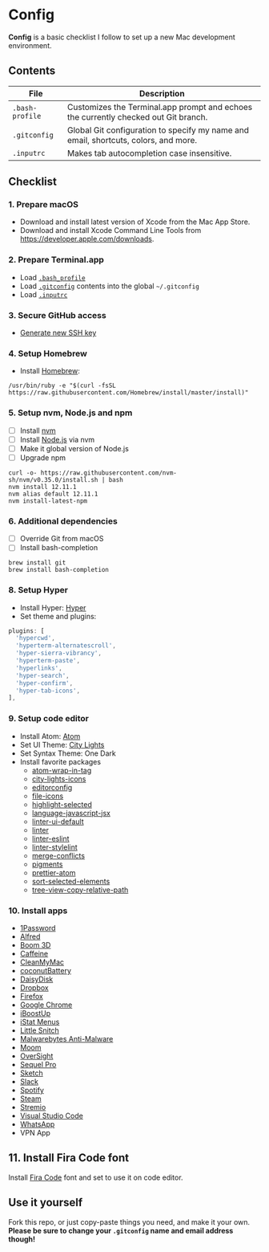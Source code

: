 # Config

**Config** is a basic checklist I follow to set up a new Mac development environment.

## Contents

| File | Description |
| --- | --- |
| `.bash-profile` | Customizes the Terminal.app prompt and echoes the currently checked out Git branch. |
| `.gitconfig` | Global Git configuration to specify my name and email, shortcuts, colors, and more. |
| `.inputrc` | Makes tab autocompletion case insensitive. |

## Checklist

### 1. Prepare macOS

- Download and install latest version of Xcode from the Mac App Store.
- Download and install Xcode Command Line Tools from <https://developer.apple.com/downloads>.

### 2. Prepare Terminal.app

- Load [`.bash_profile`](/.bash_profile)
- Load [`.gitconfig`](/.gitconfig) contents into the global `~/.gitconfig`
- Load [`.inputrc`](/.inputrc)

### 3. Secure GitHub access

- [Generate new SSH key](https://help.github.com/articles/generating-ssh-keys)

### 4. Setup Homebrew

- Install [Homebrew](http://brew.sh):
```
/usr/bin/ruby -e "$(curl -fsSL https://raw.githubusercontent.com/Homebrew/install/master/install)"
```

### 5. Setup nvm, Node.js and npm
- [ ] Install [nvm](https://github.com/creationix/nvm)
- [ ] Install [Node.js](https://nodejs.org/en) via nvm
- [ ] Make it global version of Node.js
- [ ] Upgrade npm

```
curl -o- https://raw.githubusercontent.com/nvm-sh/nvm/v0.35.0/install.sh | bash
nvm install 12.11.1
nvm alias default 12.11.1
nvm install-latest-npm
```

### 6. Additional dependencies

- [ ] Override Git from macOS
- [ ] Install bash-completion

```
brew install git
brew install bash-completion
```

### 8. Setup Hyper

- Install Hyper: [Hyper](https://hyper.is)
- Set theme and plugins:
```javascript
plugins: [
  'hypercwd',
  'hyperterm-alternatescroll',
  'hyper-sierra-vibrancy',
  'hyperterm-paste',
  'hyperlinks',
  'hyper-search',
  'hyper-confirm',
  'hyper-tab-icons',
],
```

### 9. Setup code editor

- Install Atom: [Atom](https://atom.io)
- Set UI Theme: [City Lights](http://citylights.xyz)
- Set Syntax Theme: One Dark
- Install favorite packages
  - [atom-wrap-in-tag](https://atom.io/packages/atom-wrap-in-tag)
  - [city-lights-icons](https://atom.io/packages/city-lights-icons)
  - [editorconfig](https://atom.io/packages/editorconfig)
  - [file-icons](https://atom.io/packages/file-icons)
  - [highlight-selected](https://atom.io/packages/highlight-selected)
  - [language-javascript-jsx](https://atom.io/packages/language-javascript-jsx)
  - [linter-ui-default](https://atom.io/packages/linter-ui-default)
  - [linter](https://atom.io/packages/linter)
  - [linter-eslint](https://atom.io/packages/linter-eslint)
  - [linter-stylelint](https://atom.io/packages/linter-stylelint)
  - [merge-conflicts](https://atom.io/packages/merge-conflicts)
  - [pigments](https://atom.io/packages/pigments)
  - [prettier-atom](https://atom.io/packages/prettier-atom)
  - [sort-selected-elements](https://atom.io/packages/sort-selected-elements)
  - [tree-view-copy-relative-path](https://atom.io/packages/tree-view-copy-relative-path)

### 10. Install apps

- [1Password](https://1password.com/downloads)
- [Alfred](https://alfredapp.com)
- [Boom 3D](http://globaldelight.com/boom)
- [Caffeine](http://lightheadsw.com/caffeine)
- [CleanMyMac](http://cleanmymac.com)
- [coconutBattery](http://coconut-flavour.com/coconutbattery)
- [DaisyDisk](https://daisydiskapp.com)
- [Dropbox](https://dropbox.com)
- [Firefox](https://mozilla.org/firefox)
- [Google Chrome](https://google.com/chrome/browser/desktop)
- [iBoostUp](https://itunes.apple.com/us/app/iboostup/id484829041)
- [iStat Menus](https://bjango.com/mac/istatmenus)
- [Little Snitch](https://obdev.at/products/littlesnitch)
- [Malwarebytes Anti-Malware](https://malwarebytes.com)
- [Moom](https://manytricks.com/moom)
- [OverSight](https://objective-see.com/products/oversight.html)
- [Sequel Pro](https://sequelpro.com)
- [Sketch](https://sketch.com)
- [Slack](https://slack.com)
- [Spotify](https://spotify.com)
- [Steam](http://store.steampowered.com/about)
- [Stremio](https://stremio.com)
- [Visual Studio Code](https://code.visualstudio.com)
- [WhatsApp](https://whatsapp.com/download)
- VPN App

## 11. Install Fira Code font
Install [Fira Code](https://github.com/tonsky/FiraCode) font and set to use it on code editor.

## Use it yourself

Fork this repo, or just copy-paste things you need, and make it your own. **Please be sure to change your `.gitconfig` name and email address though!**
